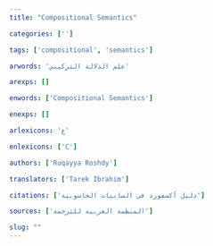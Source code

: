 ```yaml
---
title: "Compositional Semantics"

categories: ['']

tags: ['compositional', 'semantics']

arwords: 'علم الدلالة التركيبي'

arexps: []

enwords: ['Compositional Semantics']

enexps: []

arlexicons: 'ع'

enlexicons: ['C']

authors: ['Ruqayya Roshdy']

translators: ['Tarek Ibrahim']

citations: ['دليل أكسفورد في السانيات الحاسوبية']

sources: ['المنظمة العربية للترجمة']

slug: ""
---
```

